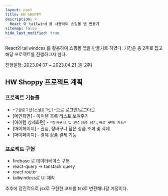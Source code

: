 ```yaml
---
layout: post
title: HW SHOPPY
description: >
  React 와 tailwind 를 사용하여 쇼핑몰 앱 만들기
sitemap: false
hide_last_modified: true
---
```


React와 tailwindcss 를 활용하여 쇼핑몰 앱을 만들기로 하였다.
기간은 총 2주로 잡고 해당 프로젝트를 진행하고자 한다.

진행일정: 2023.04.07 ~ 2023.04.21 (총 2주)

## HW Shoppy 프로젝트 계획

### 프로젝트 기능들

- `*구글로그인(소셜로그인)*`으로 로그인/로그아웃
- [메인화면] - 아이템 목록 리스트 보여주기
- [아이템 상세화면] - `*장바구니 및 관심상품 담기,바로 구매 기능*`
- [마이페이지] - 관심, 장바구니 담은 상품 조회 및 삭제
- [마이페이지] - 결제 상품 결제 기능

### 프로젝트 구현

- firebase 로 데이터베이스 구현
- react-query -> tanstack query
- react router
- tailwindcss로 UI 제작

추후에 점진적으로 jsx로 구현한 코드를 tsx로 변환해나갈 예정이다.
